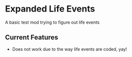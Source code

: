 # Expanded Life Events

A basic test mod trying to figure out life events

## Current Features

- Does not work due to the way life events are coded, yay!

